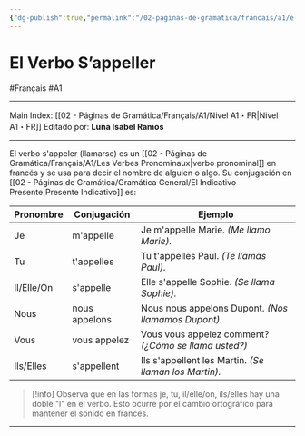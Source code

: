 ```yaml
---
{"dg-publish":true,"permalink":"/02-paginas-de-gramatica/francais/a1/el-verbo-s-appeller/"}
---
```


# El Verbo S’appeller
#Français #A1
___
Main Index: [[02 - Páginas de Gramática/Français/A1/Nivel A1・FR\|Nivel A1・FR]]
Editado por: **Luna Isabel Ramos**
___
El verbo s'appeler (llamarse) es un [[02 - Páginas de Gramática/Français/A1/Les Verbes Pronominaux\|verbo pronominal]] en francés y se usa para decir el nombre de alguien o algo. Su conjugación en [[02 - Páginas de Gramática/Gramática General/El Indicativo Presente\|Presente Indicativo]] es:

| Pronombre  | Conjugación   | Ejemplo                                               |
| ---------- | ------------- | ----------------------------------------------------- |
| Je         | m'appelle     | Je m'appelle Marie. _(Me llamo Marie)._               |
| Tu         | t'appelles    | Tu t'appelles Paul. _(Te llamas Paul)._               |
| Il/Elle/On | s'appelle     | Elle s'appelle Sophie. _(Se llama Sophie)._           |
| Nous       | nous appelons | Nous nous appelons Dupont. _(Nos llamamos Dupont)._   |
| Vous       | vous appelez  | Vous vous appelez comment? _(¿Cómo se llama usted?)_  |
| Ils/Elles  | s'appellent   | Ils s'appellent les Martin. _(Se llaman los Martin)._ |

> [!info] 
> Observa que en las formas je, tu, il/elle/on, ils/elles hay una doble "l" en el verbo. Esto ocurre por el cambio ortográfico para mantener el sonido en francés.

___
